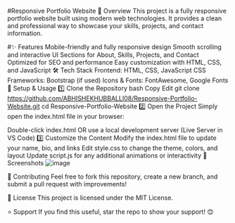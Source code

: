#Responsive Portfolio Website
🚀 Overview
This project is a fully responsive portfolio website built using modern web technologies. It provides a clean and professional way to showcase your skills, projects, and contact information.
<br>

#✨ Features
Mobile-friendly and fully responsive design
Smooth scrolling and interactive UI
Sections for About, Skills, Projects, and Contact
Optimized for SEO and performance
Easy customization with HTML, CSS, and JavaScript
🛠 Tech Stack
Frontend: HTML, CSS, JavaScript
CSS Frameworks: Bootstrap (if used)
Icons & Fonts: FontAwesome, Google Fonts
📌 Setup & Usage
1️⃣ Clone the Repository
bash
Copy
Edit
git clone https://github.com/ABHISHEKHUBBALLI08/Responsive-Portfolio-Website.git
cd Responsive-Portfolio-Website
2️⃣ Open the Project
Simply open the index.html file in your browser:

Double-click index.html
OR use a local development server (Live Server in VS Code)
3️⃣ Customize the Content
Modify the index.html file to update your name, bio, and links
Edit style.css to change the theme, colors, and layout
Update script.js for any additional animations or interactivity
📸 Screenshots
![image](https://github.com/user-attachments/assets/f4f929d3-8f4f-4750-83fc-6c39731addde)


📢 Contributing
Feel free to fork this repository, create a new branch, and submit a pull request with improvements!

📜 License
This project is licensed under the MIT License.

⭐ Support
If you find this useful, star the repo to show your support! 😊

